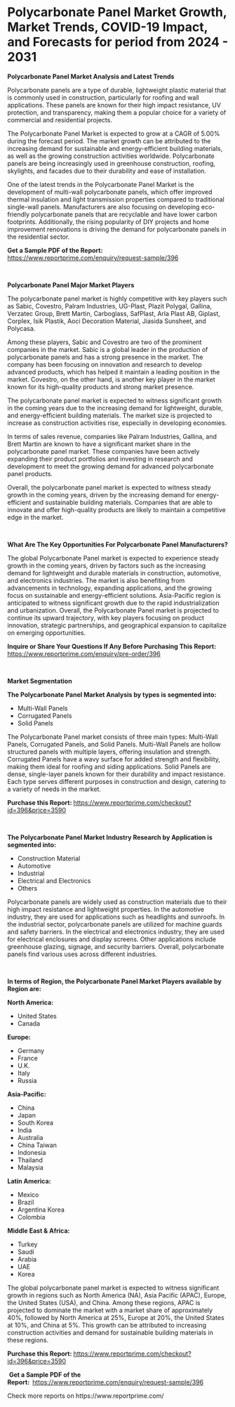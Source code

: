 <p><h1>Polycarbonate Panel Market Growth, Market Trends, COVID-19 Impact, and Forecasts for period from 2024 - 2031</h1></p><p><strong>Polycarbonate Panel Market Analysis and Latest Trends</strong></p>
<p><p>Polycarbonate panels are a type of durable, lightweight plastic material that is commonly used in construction, particularly for roofing and wall applications. These panels are known for their high impact resistance, UV protection, and transparency, making them a popular choice for a variety of commercial and residential projects.</p><p>The Polycarbonate Panel Market is expected to grow at a CAGR of 5.00% during the forecast period. The market growth can be attributed to the increasing demand for sustainable and energy-efficient building materials, as well as the growing construction activities worldwide. Polycarbonate panels are being increasingly used in greenhouse construction, roofing, skylights, and facades due to their durability and ease of installation.</p><p>One of the latest trends in the Polycarbonate Panel Market is the development of multi-wall polycarbonate panels, which offer improved thermal insulation and light transmission properties compared to traditional single-wall panels. Manufacturers are also focusing on developing eco-friendly polycarbonate panels that are recyclable and have lower carbon footprints. Additionally, the rising popularity of DIY projects and home improvement renovations is driving the demand for polycarbonate panels in the residential sector.</p></p>
<p><strong>Get a Sample PDF of the Report:&nbsp;</strong> <a href="https://www.reportprime.com/enquiry/request-sample/396">https://www.reportprime.com/enquiry/request-sample/396</a></p>
<p>&nbsp;</p>
<p><strong>Polycarbonate Panel Major Market Players</strong></p>
<p><p>The polycarbonate panel market is highly competitive with key players such as Sabic, Covestro, Palram Industries, UG-Plast, Plazit Polygal, Gallina, Verzatec Group, Brett Martin, Carboglass, SafPlast, Arla Plast AB, Giplast, Corplex, Isik Plastik, Aoci Decoration Material, Jiasida Sunsheet, and Polycasa. </p><p>Among these players, Sabic and Covestro are two of the prominent companies in the market. Sabic is a global leader in the production of polycarbonate panels and has a strong presence in the market. The company has been focusing on innovation and research to develop advanced products, which has helped it maintain a leading position in the market. Covestro, on the other hand, is another key player in the market known for its high-quality products and strong market presence.</p><p>The polycarbonate panel market is expected to witness significant growth in the coming years due to the increasing demand for lightweight, durable, and energy-efficient building materials. The market size is projected to increase as construction activities rise, especially in developing economies.</p><p>In terms of sales revenue, companies like Palram Industries, Gallina, and Brett Martin are known to have a significant market share in the polycarbonate panel market. These companies have been actively expanding their product portfolios and investing in research and development to meet the growing demand for advanced polycarbonate panel products.</p><p>Overall, the polycarbonate panel market is expected to witness steady growth in the coming years, driven by the increasing demand for energy-efficient and sustainable building materials. Companies that are able to innovate and offer high-quality products are likely to maintain a competitive edge in the market.</p></p>
<p>&nbsp;</p>
<p><strong>What Are The Key Opportunities For Polycarbonate Panel Manufacturers?</strong></p>
<p><p>The global Polycarbonate Panel market is expected to experience steady growth in the coming years, driven by factors such as the increasing demand for lightweight and durable materials in construction, automotive, and electronics industries. The market is also benefiting from advancements in technology, expanding applications, and the growing focus on sustainable and energy-efficient solutions. Asia-Pacific region is anticipated to witness significant growth due to the rapid industrialization and urbanization. Overall, the Polycarbonate Panel market is projected to continue its upward trajectory, with key players focusing on product innovation, strategic partnerships, and geographical expansion to capitalize on emerging opportunities.</p></p>
<p><strong>Inquire or Share Your Questions If Any Before Purchasing This Report:</strong> <a href="https://www.reportprime.com/enquiry/pre-order/396">https://www.reportprime.com/enquiry/pre-order/396</a></p>
<p>&nbsp;</p>
<p><strong>Market Segmentation</strong></p>
<p><strong>The Polycarbonate Panel Market Analysis by types is segmented into:</strong></p>
<p><ul><li>Multi-Wall Panels</li><li>Corrugated Panels</li><li>Solid Panels</li></ul></p>
<p><p>The Polycarbonate Panel market consists of three main types: Multi-Wall Panels, Corrugated Panels, and Solid Panels. Multi-Wall Panels are hollow structured panels with multiple layers, offering insulation and strength. Corrugated Panels have a wavy surface for added strength and flexibility, making them ideal for roofing and siding applications. Solid Panels are dense, single-layer panels known for their durability and impact resistance. Each type serves different purposes in construction and design, catering to a variety of needs in the market.</p></p>
<p><strong>Purchase this Report:&nbsp;</strong><a href="https://www.reportprime.com/checkout?id=396&price=3590">https://www.reportprime.com/checkout?id=396&price=3590</a></p>
<p>&nbsp;</p>
<p><strong>The Polycarbonate Panel Market Industry Research by Application is segmented into:</strong></p>
<p><ul><li>Construction Material</li><li>Automotive</li><li>Industrial</li><li>Electrical and Electronics</li><li>Others</li></ul></p>
<p><p>Polycarbonate panels are widely used as construction materials due to their high impact resistance and lightweight properties. In the automotive industry, they are used for applications such as headlights and sunroofs. In the industrial sector, polycarbonate panels are utilized for machine guards and safety barriers. In the electrical and electronics industry, they are used for electrical enclosures and display screens. Other applications include greenhouse glazing, signage, and security barriers. Overall, polycarbonate panels find various uses across different industries.</p></p>
<p>&nbsp;</p>
<p><strong>In terms of Region, the Polycarbonate Panel Market Players available by Region are:</strong></p>
<p>
    <p> <strong> North America: </strong>
        <ul>
            <li>United States</li>
            <li>Canada</li>
        </ul>
        </p> 
    <p> <strong> Europe: </strong>
        <ul>
            <li>Germany</li>
            <li>France</li>
            <li>U.K.</li>
            <li>Italy</li>
            <li>Russia</li>
        </ul>
        </p> 
    <p> <strong> Asia-Pacific: </strong>
        <ul>
            <li>China</li>
            <li>Japan</li>
            <li>South Korea</li>
            <li>India</li>
            <li>Australia</li>
            <li>China Taiwan</li>
            <li>Indonesia</li>
            <li>Thailand</li>
            <li>Malaysia</li>
        </ul>
        </p> 
    <p> <strong> Latin America: </strong>
        <ul>
            <li>Mexico</li>
            <li>Brazil</li>
            <li>Argentina Korea</li>
            <li>Colombia</li>
        </ul>
        </p> 
    <p> <strong> Middle East & Africa: </strong>
        <ul>
            <li>Turkey</li>
            <li>Saudi</li>
            <li>Arabia</li>
            <li>UAE</li>
            <li>Korea</li>
        </ul>
    </p>
    </p>
<p><p>The global polycarbonate panel market is expected to witness significant growth in regions such as North America (NA), Asia Pacific (APAC), Europe, the United States (USA), and China. Among these regions, APAC is projected to dominate the market with a market share of approximately 40%, followed by North America at 25%, Europe at 20%, the United States at 10%, and China at 5%. This growth can be attributed to increasing construction activities and demand for sustainable building materials in these regions.</p></p>
<p><strong>Purchase this Report: </strong><a href="https://www.reportprime.com/checkout?id=396&price=3590">https://www.reportprime.com/checkout?id=396&price=3590</a></p>
<p>&nbsp;<strong>Get a Sample PDF of the Report:&nbsp;&nbsp;</strong><a href="https://www.reportprime.com/enquiry/request-sample/396">https://www.reportprime.com/enquiry/request-sample/396</a></p>
<p><strong></strong></p>
<p>Check more reports on https://www.reportprime.com/</p>